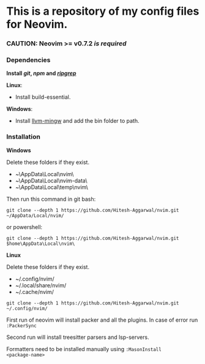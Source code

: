 # This is a repository of my config files for Neovim.

### **CAUTION**: Neovim >= v0.7.2 _is required_

### Dependencies

**Install _git_, _npm_ and [_ripgrep_](https://github.com/BurntSushi/ripgrep)**

**Linux**:

- Install build-essential.

**Windows**:

- Install [llvm-mingw](https://github.com/mstorsjo/llvm-mingw)
  and add the bin folder to path.

### Installation

**Windows**

Delete these folders if they exist.

- ~\AppData\Local\nvim\
- ~\AppData\Local\nvim-data\
- ~\AppData\Local\temp\nvim\

Then run this command in git bash:

```
git clone --depth 1 https://github.com/Hitesh-Aggarwal/nvim.git ~/AppData/Local/nvim/
```

or powershell:

```
git clone --depth 1 https://github.com/Hitesh-Aggarwal/nvim.git $home\AppData\Local\nvim\
```

**Linux**

Delete these folders if they exist.

- ~/.config/nvim/
- ~/.local/share/nvim/
- ~/.cache/nvim/

```
git clone --depth 1 https://github.com/Hitesh-Aggarwal/nvim.git ~/.config/nvim/
```

First run of neovim will install packer and all the plugins. In case of error run <code>:PackerSync</code>

Second run will install treesitter parsers and lsp-servers.

Formatters need to be installed manually using <code>:MasonInstall \<package-name\></code>
